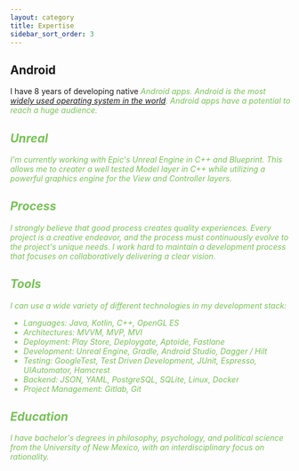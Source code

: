 ```yaml
---
layout: category
title: Expertise
sidebar_sort_order: 3
---
```


## Android
I have 8 years of developing native <i class="fab fa-android fa-lg" style="color:#78C257"/> Android apps. Android is the most [widely used operating system in the world][os-usage]. Android apps have a potential to reach a *huge* audience.

## Unreal
I'm currently working with Epic's Unreal Engine in C++ and Blueprint. This allows me to creater a well tested Model layer in C++ while utilizing a powerful graphics engine for the View and Controller layers.

## Process
I strongly believe that good process creates quality experiences. Every project is a creative endeavor, and the process must continuously evolve to the project's unique needs. I work hard to maintain a development process that focuses on collaboratively delivering a clear vision.

## Tools
I can use a wide variety of different technologies in my development stack:
* Languages: Java, Kotlin, C++, OpenGL ES
* Architectures: MVVM, MVP, MVI
* Deployment: Play Store, Deploygate, Aptoide, Fastlane
* Development: Unreal Engine, Gradle, Android Studio, Dagger / Hilt
* Testing: GoogleTest, Test Driven Development, JUnit, Espresso, UIAutomator, Hamcrest
* Backend: JSON, YAML, PostgreSQL, SQLite, Linux, Docker
* Project Management: Gitlab, Git

## Education
I have bachelor's degrees in philosophy, psychology, and political science from the University of New Mexico, with an interdisciplinary focus on rationality.

[os-usage]: http://en.wikipedia.org/wiki/Usage_share_of_operating_systems